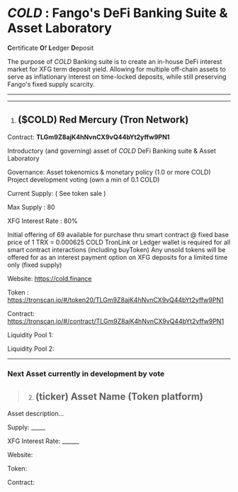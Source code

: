 # *COLD* : Fango's DeFi Banking Suite & Asset Laboratory

 **C**ertificate **O**f **L**edger **D**eposit
 
 The purpose of *COLD* Banking suite is to create an in-house DeFi interest market for XFG term deposit yield.
 Allowing for multiple off-chain assets to serve as inflationary interest on time-locked deposits, while still preserving Fango's fixed supply scarcity. 
_____________________

_____________________
1. ## ($COLD) Red Mercury  (Tron Network)

Contract: **TLGm9Z8ajK4hNvnCX9vQ44bYt2yffw9PN1**

Introductory (and governing) asset of *COLD* DeFi Banking suite & Asset Laboratory  

Governance: Asset tokenomics & monetary policy (1.0 or more COLD)  Project development voting (own a min of 0.1 COLD)
            
Current Supply: ( See token sale )

Max Supply : 80

XFG Interest Rate : 80%
  
Initial offering of 69 available for purchase thru smart contract @ fixed base price of 1 TRX = 0.000625 COLD 
TronLink or Ledger wallet is required for all smart contract interactions (including buyToken)
Any unsold tokens will be offered for as an interest payment option on XFG deposits for a limited time only (fixed supply)

Website: https://cold.finance

Token : https://tronscan.io/#/token20/TLGm9Z8ajK4hNvnCX9vQ44bYt2yffw9PN1

Contract: https://tronscan.io/#/contract/TLGm9Z8ajK4hNvnCX9vQ44bYt2yffw9PN1

Liquidity Pool 1: 

Liquidity Pool 2:
____________________________
### Next Asset currently in development by vote

> 2. ## (ticker) Asset Name  (Token platform)
   
   Asset description...
   
   
   Supply: _____
  
   XFG Interest Rate: ______

   Website:
   
   Token:
   
   Contract: 
   

